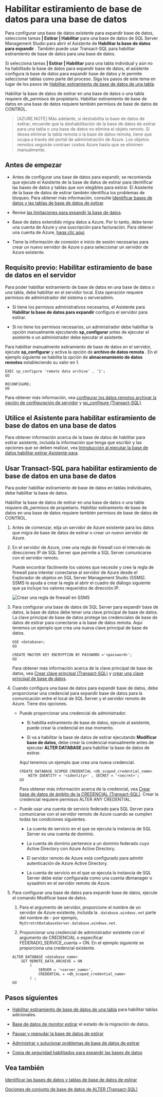 <properties
    pageTitle="Habilitar estiramiento de base de datos para una base de datos | Microsoft Azure"
    description="Obtenga información sobre cómo configurar una base de datos para la base de datos de estirar."
    services="sql-server-stretch-database"
    documentationCenter=""
    authors="douglaslMS"
    manager="jhubbard"
    editor=""/>

<tags
    ms.service="sql-server-stretch-database"
    ms.workload="data-management"
    ms.tgt_pltfrm="na"
    ms.devlang="na"
    ms.topic="article"
    ms.date="08/05/2016"
    ms.author="douglasl"/>

# <a name="enable-stretch-database-for-a-database"></a>Habilitar estiramiento de base de datos para una base de datos

Para configurar una base de datos existente para expandir base de datos, seleccione tareas **| Estirar | Habilitar** para una base de datos de SQL Server Management Studio para abrir el Asistente de **Habilitar la base de datos para expandir** . También puede usar Transact\-SQL para habilitar estiramiento de base de datos para una base de datos.

Si selecciona tareas **| Estirar | Habilitar** para una tabla individual y aún no ha habilitado la base de datos para expandir base de datos, el asistente configura la base de datos para expandir base de datos y le permite seleccionar tablas como parte del proceso. Siga los pasos de este tema en lugar de los pasos de [Habilitar estiramiento de base de datos de una tabla](sql-server-stretch-database-enable-database.md).

Habilitar la base de datos de estirar en una base de datos o una tabla requiere db\_permisos de propietario. Habilitar estiramiento de base de datos en una base de datos requiere también permisos de base de datos de CONTROL.

 >   [AZURE.NOTE] Más adelante, si deshabilita la base de datos de estirar, recuerde que la deshabilitación de la base de datos de estirar para una tabla o una base de datos no elimina el objeto remoto. Si desea eliminar la tabla remota o la base de datos remota, tiene que ocupa a través del portal de administración de Azure. Los objetos remotos seguirán contraer costos Azure hasta que se eliminen manualmente.

## <a name="before-you-get-started"></a>Antes de empezar

-   Antes de configurar una base de datos para expandir, se recomienda que ejecute el Asistente de la base de datos de estirar para identificar las bases de datos y tablas que son elegibles para estirar. El Asistente de la base de datos de estirar también identifica los problemas de bloqueo. Para obtener más información, consulte [Identificar bases de datos y las tablas de base de datos de estirar](sql-server-stretch-database-identify-databases.md).

-   Revise [las limitaciones para expandir la base de datos](sql-server-stretch-database-limitations.md).

-   Base de datos extendido migra datos a Azure. Por lo tanto, debe tener una cuenta de Azure y una suscripción para facturación. Para obtener una cuenta de Azure, [haga clic aquí](http://azure.microsoft.com/pricing/free-trial/).

-   Tiene la información de conexión e inicio de sesión necesarias para crear un nuevo servidor de Azure o para seleccionar un servidor de Azure existente.

## <a name="EnableTSQLServer"></a>Requisito previo: Habilitar estiramiento de base de datos en el servidor
Para poder habilitar estiramiento de base de datos en una base de datos o una tabla, debe habilitar en el servidor local. Esta operación requiere permisos de administrador del sistema o serveradmin.

-   Si tiene los permisos administrativos necesarios, el Asistente para **Habilitar la base de datos para expandir** configura el servidor para estirar.

-   Si no tiene los permisos necesarios, un administrador debe habilitar la opción manualmente ejecutando **sp\_configurar** antes de ejecutar el asistente o un administrador debe ejecutar el asistente.

Para habilitar manualmente estiramiento de base de datos en el servidor, ejecute **sp\_configurar** y activa la opción de **archivo de datos remota** . En el ejemplo siguiente se habilita la opción de **almacenamiento de datos remotos** estableciendo su valor en 1.

```
EXEC sp_configure 'remote data archive' , '1';
GO

RECONFIGURE;
GO
```
Para obtener más información, vea [configurar los datos remotos archivar la opción de configuración de servidor](https://msdn.microsoft.com/library/mt143175.aspx) y [sp_configure (Transact-SQL)](https://msdn.microsoft.com/library/ms188787.aspx).

## <a name="Wizard"></a>Utilice el Asistente para habilitar estiramiento de base de datos en una base de datos
Para obtener información acerca de la base de datos de habilitar para estirar asistente, incluida la información que tenga que escribir y las opciones que se deben realizar, vea [Introducción al ejecutar la base de datos habilitar estirar Asistente para](sql-server-stretch-database-wizard.md).

## <a name="EnableTSQLDatabase"></a>Usar Transact\-SQL para habilitar estiramiento de base de datos en una base de datos
Para poder habilitar estiramiento de base de datos en tablas individuales, debe habilitar la base de datos.

Habilitar la base de datos de estirar en una base de datos o una tabla requiere db\_permisos de propietario. Habilitar estiramiento de base de datos en una base de datos requiere también permisos de base de datos de CONTROL.

1.  Antes de comenzar, elija un servidor de Azure existente para los datos que migra de base de datos de estirar o crear un nuevo servidor de Azure.

2.  En el servidor de Azure, cree una regla de firewall con el intervalo de direcciones IP de SQL Server que permite a SQL Server comunicarse con el servidor remoto.

    Puede encontrar fácilmente los valores que necesite y cree la regla de firewall para intentar conectarse al servidor de Azure desde el Explorador de objetos en SQL Server Management Studio (SSMS). SSMS le ayuda a crear la regla al abrir el cuadro de diálogo siguiente que ya incluye los valores requeridos de dirección IP.

    ![Crear una regla de firewall en SSMS][FirewallRule]

3.  Para configurar una base de datos de SQL Server para expandir base de datos, la base de datos debe tener una clave principal de base de datos. La clave principal de base de datos protege las credenciales de base de datos de estirar para conectarse a la base de datos remota. Aquí tenemos un ejemplo que crea una nueva clave principal de base de datos.

    ```tsql
    USE <database>;
    GO

    CREATE MASTER KEY ENCRYPTION BY PASSWORD ='<password>';
    GO
    ```

    Para obtener más información acerca de la clave principal de base de datos, vea [Crear clave principal (Transact-SQL)](https://msdn.microsoft.com/library/ms174382.aspx) y [crear una clave principal de base de datos](https://msdn.microsoft.com/library/aa337551.aspx).

4.  Cuando configura una base de datos para expandir base de datos, debe proporcionar una credencial para expandir base de datos para la comunicación entre el local de SQL Server y el servidor remoto de Azure. Tiene dos opciones.

    -   Puede proporcionar una credencial de administrador.

        -   Si habilita estiramiento de base de datos, ejecute al asistente, puede crear la credencial en ese momento.

        -   Si va a habilitar la base de datos de estirar ejecutando **Modificar base de datos**, debe crear la credencial manualmente antes de ejecutar **ALTER DATABASE** para habilitar la base de datos de estirar.

        Aquí tenemos un ejemplo que crea una nueva credencial.

        ```tsql
        CREATE DATABASE SCOPED CREDENTIAL <db_scoped_credential_name>
            WITH IDENTITY = '<identity>' , SECRET = '<secret>';
        GO
        ```

        Para obtener más información acerca de la credencial, vea [Crear base de datos de ámbito de la CREDENCIAL (Transact-SQL)](https://msdn.microsoft.com/library/mt270260.aspx). Crear la credencial requiere permisos ALTER ANY CREDENTIAL.

    -   Puede usar una cuenta de servicio federado para SQL Server para comunicarse con el servidor remoto de Azure cuando se cumplen todas las condiciones siguientes.

        -   La cuenta de servicio en el que se ejecuta la instancia de SQL Server es una cuenta de dominio.

        -   La cuenta de dominio pertenece a un dominio federado cuyo Active Directory con Azure Active Directory.

        -   El servidor remoto de Azure está configurado para admitir autenticación de Azure Active Directory.

        -   La cuenta de servicio en el que se ejecuta la instancia de SQL Server debe estar configurada como una cuenta dbmanager o sysadmin en el servidor remoto de Azure.

5.  Para configurar una base de datos para expandir base de datos, ejecute el comando Modificar base de datos.

    1.  Para el argumento de servidor, proporcione el nombre de un servidor de Azure existente, incluida la `.database.windows.net` parte del nombre de \- por ejemplo, `MyStretchDatabaseServer.database.windows.net`.

    2.  Proporcionar una credencial de administrador existente con el argumento de CREDENCIAL o especificar FEDERADO\_SERVICE\_cuenta = ON. En el ejemplo siguiente se proporciona una credencial existente.

    ```tsql
    ALTER DATABASE <database name>
        SET REMOTE_DATA_ARCHIVE = ON
            (
                SERVER = '<server_name>',
                CREDENTIAL = <db_scoped_credential_name>
            ) ;
    GO
    ```

## <a name="next-steps"></a>Pasos siguientes
-   [Habilitar estiramiento de base de datos de una tabla](sql-server-stretch-database-enable-table.md) para habilitar tablas adicionales.

-   [Base de datos de monitor estirar](sql-server-stretch-database-monitor.md) el estado de la migración de datos.

-   [Pausar y reanudar la base de datos de estirar](sql-server-stretch-database-pause.md)

-   [Administrar y solucionar problemas de base de datos de estirar](sql-server-stretch-database-manage.md)

-   [Copia de seguridad habilitados para expandir las bases de datos](sql-server-stretch-database-backup.md)

## <a name="see-also"></a>Vea también

[Identificar las bases de datos y tablas de base de datos de estirar](sql-server-stretch-database-identify-databases.md)

[Opciones de conjunto de base de datos de ALTER (Transact-SQL)](https://msdn.microsoft.com/library/bb522682.aspx)

[FirewallRule]: ./media/sql-server-stretch-database-enable-database/firewall.png
